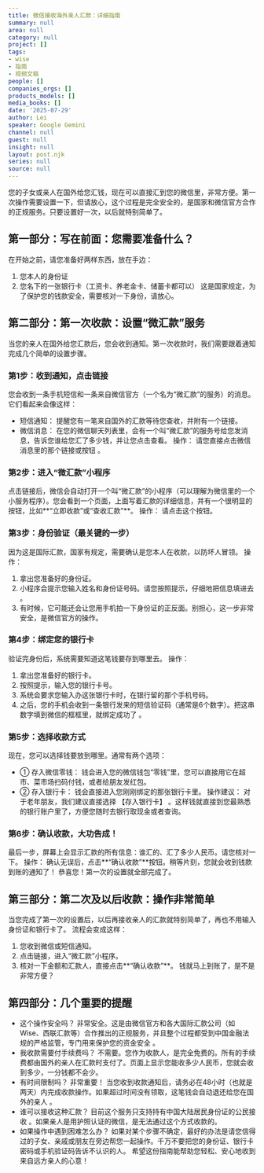 ```yaml
---
title: 微信接收海外亲人汇款：详细指南
summary: null
area: null
category: null
project: []
tags:
- wise
- 指南
- 视频文稿
people: []
companies_orgs: []
products_models: []
media_books: []
date: '2025-07-29'
author: Lei
speaker: Google Gemini
channel: null
guest: null
insight: null
layout: post.njk
series: null
source: null
---
```

您的子女或亲人在国外给您汇钱，现在可以直接汇到您的微信里，非常方便。第一次操作需要设置一下，但请放心，这个过程是完全安全的，是国家和微信官方合作的正规服务。只要设置好一次，以后就特别简单了。

## 第一部分：写在前面：您需要准备什么？

在开始之前，请您准备好两样东西，放在手边：

1. 您本人的身份证
2. 您名下的一张银行卡（工资卡、养老金卡、储蓄卡都可以）
这是国家规定，为了保护您的钱款安全，需要核对一下身份，请放心。

## 第二部分：第一次收款：设置“微汇款”服务

当您的亲人在国外给您汇款后，您会收到通知。第一次收款时，我们需要跟着通知完成几个简单的设置步骤。

### 第1步：收到通知，点击链接

您会收到一条手机短信和一条来自微信官方（一个名为“微汇款”的服务）的消息。它们看起来会像这样：

* 短信通知： 提醒您有一笔来自国外的汇款等待您查收，并附有一个链接。
* 微信消息： 在您的微信聊天列表里，会有一个叫“微汇款”的服务号给您发消息，告诉您谁给您汇了多少钱，并让您点击查看。
操作： 请您直接点击微信消息里的那个链接或按钮 。  

### 第2步：进入“微汇款”小程序

点击链接后，微信会自动打开一个叫“微汇款”的小程序（可以理解为微信里的一个小服务程序）。您会看到一个页面，上面写着汇款的详细信息，并有一个很明显的按钮，比如**“立即收款”或“查收汇款”**。
操作： 请点击这个按钮。

### 第3步：身份验证（最关键的一步）

因为这是国际汇款，国家有规定，需要确认是您本人在收款，以防坏人冒领。
操作：

1. 拿出您准备好的身份证。
2. 小程序会提示您输入姓名和身份证号码。请您按照提示，仔细地把信息填进去 。
3. 有时候，它可能还会让您用手机拍一下身份证的正反面。别担心，这一步非常安全，是微信官方的操作。

### 第4步：绑定您的银行卡

验证完身份后，系统需要知道这笔钱要存到哪里去。
操作：
1. 拿出您准备好的银行卡。
2. 按照提示，输入您的银行卡号。
3. 系统会要求您输入办这张银行卡时，在银行留的那个手机号码。
4. 之后，您的手机会收到一条银行发来的短信验证码（通常是6个数字）。把这串数字填到微信的框框里，就绑定成功了 。

### 第5步：选择收款方式

现在，您可以选择钱要放到哪里。通常有两个选项：

* ① 存入微信零钱： 钱会进入您的微信钱包“零钱”里，您可以直接用它在超市、菜市场扫码付钱，或者给朋友发红包。
* ② 存入银行卡： 钱会直接进入您刚刚绑定的那张银行卡里。
操作建议： 对于老年朋友，我们建议直接选择 【存入银行卡】 。这样钱就直接到您最熟悉的银行账户里了，方便您随时去银行取现金或者查询。  

### 第6步：确认收款，大功告成！

最后一步，屏幕上会显示汇款的所有信息：谁汇的、汇了多少人民币。请您核对一下。
操作： 确认无误后，点击**“确认收款”**按钮。稍等片刻，您就会收到钱款到账的通知了！
恭喜您！第一次的设置就全部完成了。

## 第三部分：第二次及以后收款：操作非常简单

当您完成了第一次的设置后，以后再接收亲人的汇款就特别简单了，再也不用输入身份证和银行卡了。
流程会变成这样：

1. 您收到微信或短信通知。
2. 点击链接，进入“微汇款”小程序。
3. 核对一下金额和汇款人，直接点击**“确认收款”**。
钱就马上到账了，是不是非常方便？

## 第四部分：几个重要的提醒

* 这个操作安全吗？ 非常安全。这是由微信官方和各大国际汇款公司（如Wise、西联汇款等）合作推出的正规服务，并且整个过程都受到中国金融法规的严格监管，专门用来保护您的资金安全 。
* 我收款需要付手续费吗？ 不需要。您作为收款人，是完全免费的。所有的手续费都由国外的亲人在汇款时支付了。页面上显示您能收多少人民币，您就会收到多少，一分钱都不会少。
* 有时间限制吗？ 非常重要！ 当您收到收款通知后，请务必在48小时（也就是两天）内完成收款操作。如果超过时间没有领取，这笔钱会自动退还给您在国外的亲人 。
* 谁可以接收这种汇款？ 目前这个服务只支持持有中国大陆居民身份证的公民接收 。如果亲人是用护照认证的微信，是无法通过这个方式收款的。
* 如果操作中遇到困难怎么办？ 如果对某个步骤不确定，最好的办法是请您信得过的子女、亲戚或朋友在旁边帮您一起操作。千万不要把您的身份证、银行卡密码或手机验证码告诉不认识的人。
希望这份指南能帮助您轻松、安心地收到来自远方亲人的心意！